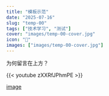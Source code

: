 ```yaml
---
title: "模板示范"
date: "2025-07-16"
slug: "temp-00"
tags: ["技术学习", "测试"]
cover: "images/temp-00-cover.jpg"
icon: "📁"
images: ["images/temp-00-cover.jpg"]
---
```

为何留言在上方？



{{< youtube zXXRfJPhmPE >}}


[image](https://prod-files-secure.s3.us-west-2.amazonaws.com/112d0858-5090-4d34-a606-b75eb8d65fd2/b110fffe-d8dc-4f51-990e-749f6cc413f6/M2U00785.mpg?X-Amz-Algorithm=AWS4-HMAC-SHA256&X-Amz-Content-Sha256=UNSIGNED-PAYLOAD&X-Amz-Credential=ASIAZI2LB4664ZBJOPD3%2F20250724%2Fus-west-2%2Fs3%2Faws4_request&X-Amz-Date=20250724T174624Z&X-Amz-Expires=3600&X-Amz-Security-Token=IQoJb3JpZ2luX2VjEAkaCXVzLXdlc3QtMiJHMEUCIDnigvMokkk5sm%2Fr2mcBakIiGhKumzBzhnLkVKGyhDNVAiEAofzHttnsxHmXPPgtSs2I3QOmYs0JHLUe6sShCmVEWIgq%2FwMIMRAAGgw2Mzc0MjMxODM4MDUiDPUDJaSc8CrGyA30uCrcAwqlkjAXzZvQ2JmxTqSX9xB5WHzYdkNCJC2C5HY2P%2Fxvj4OXeAhhHmTkwzeDLvDEFAu4YAl8rzJibUbmm41hGmQItKOFZPjFvvbG1s%2F%2FQ5XtqaJGJCG%2BFFPmKC%2BI%2FBzsECcQ95vPRdN16gIDtUapmRjZlt2%2FDfJTEWZ9vwzcsUMIqntnbca4gkPVSoh73T00oF67PtjzYLe9mcbLABlmwjB3CSFNv53%2F1ZROeyOEFY2o0HIZd%2F%2BRXvx0Mi8wRn9fr6%2FaT247y6%2BJ1Md5YqeZcOq8LA4BN1wkKG5OtKcH3YPXYhQ6jV227uJRdOz5YV7mH0sN2ztjo8LJ6xcVu4ZMwiERsFsw8pG4tcdAbK87hLvxL4mYpzjH77VDa3ZEw7m2Nc0NrxDf91w%2FZHYbPFsDEGk6TFtNNdTWGD2lmSBxKzWRjeYmpeYTn5wVYtK44RoaG8cC335Q1iA7k7rcjcRNzLCiB44n%2B28N3KQDQs%2FwXomOSD1yqFCCQZI8BY8a%2FXv9VBHRB3wqDSTxngkFhbzV9pAg4CcSpGje9JqKnNezdzwd%2BKjvZNFTIOQuHSPhzNMbL%2BoLhgfFdPhtOl23S735MBWHbysX%2Fu5TtcT0r1R2YtDPtbhSwjhsy%2Bib%2FiT%2BMI%2B7icQGOqUB9f5EWjzjVFX%2F6TiByTNhxpkb8DrVuR8y9IDuKA4LP9FVMwPU9MAjTKL40Y5vaU55H%2BKO6YaDCY9byONAZ2FOOzWsIYAc0Zk9fohmkOCDr9afr2gRS%2FVuiZ%2F4TsoPDw6MIRzUmNNrm9K04J2cQAOkAGgVZSt0DkApT%2B%2B1VjbaQGGGumDP%2FAOYpSnvitk9C0v7Qd4UvLzaixHxSHdX6%2BDO5gTKEgAt&X-Amz-Signature=a3df79f235b5719f3698e30446c3a52ed84bb9ddc6f3c26a2a388c312eacac40&X-Amz-SignedHeaders=host&x-amz-checksum-mode=ENABLED&x-id=GetObject)

